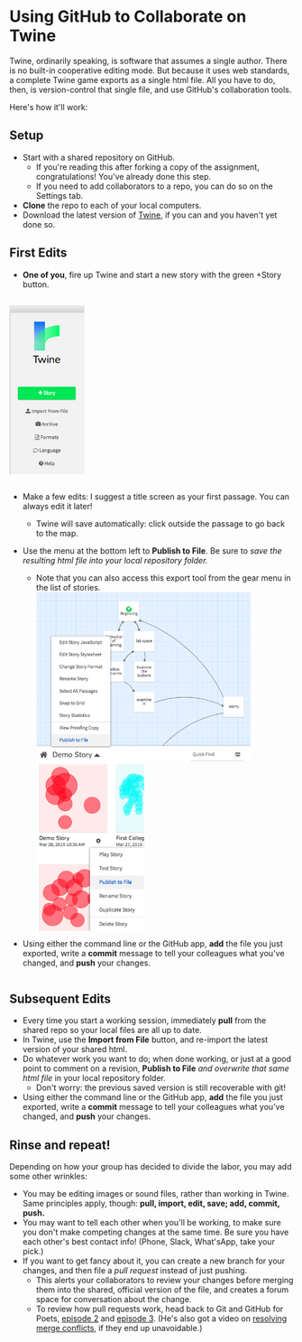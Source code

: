 # Using GitHub to Collaborate on Twine

Twine, ordinarily speaking, is software that assumes a single author. There is no built-in cooperative editing mode. But because it uses web standards, a complete Twine game exports as a single html file. All you have to do, then, is version-control that single file, and use GitHub's collaboration tools.

Here's how it'll work:

## Setup

* Start with a shared repository on GitHub.
  - If you're reading this after forking a copy of the assignment, congratulations! You've already done this step.
  - If you need to add collaborators to a repo, you can do so on the Settings tab.
* **Clone** the repo to each of your local computers.
* Download the latest version of [Twine](http://twinery.org/), if you can and you haven't yet done so.

## First Edits
* **One of you**, fire up Twine and start a new story with the green +Story button.

<img src="twine-screenshot--main-menu.png" alt="twine main menu" style="margin: 1em auto; max-height: 300px;"/>
<div style="clear: both;"></div>


* Make a few edits: I suggest a title screen as your first passage. You can always edit it later!
  - Twine will save automatically: click outside the passage to go back to the map.


* Use the menu at the bottom left to **Publish to File**. Be sure to _save the resulting html file into your local repository folder._
  - Note that you can also access this export tool from the gear menu in the list of stories. <img src="twine-screenshot--story-map-menu.png" alt="twine story map menu" style="float: left; max-height: 300px;"/><img src="twine-screenshot--gear-menu.png" alt="twine story list menu" style="float: left; max-width: 48%; max-height: 300px;" />

<div style="clear: both;"></div>

* Using either the command line or the GitHub app, **add** the file you just exported, write a **commit** message to tell your colleagues what you've changed, and **push** your changes.

<div style="clear: both;"></div>

## Subsequent Edits

* Every time you start a working session, immediately **pull** from the shared repo so your local files are all up to date.
* In Twine, use the **Import from File** button, and re-import the latest version of your shared html.
* Do whatever work you want to do; when done working, or just at a good point to comment on a revision, **Publish to File** _and overwrite that same html file_ in your local repository folder.
  - Don't worry: the previous saved version is still recoverable with git!
* Using either the command line or the GitHub app, **add** the file you just exported, write a **commit** message to tell your colleagues what you've changed, and **push** your changes.

## Rinse and repeat!

Depending on how your group has decided to divide the labor, you may add some other wrinkles:

* You may be editing images or sound files, rather than working in Twine. Same principles apply, though: **pull, import, edit, save; add, commit, push.**
* You may want to tell each other when you'll be working, to make sure you don't make competing changes at the same time. Be sure you have each other's best contact info! (Phone, Slack, What'sApp, take your pick.)
* If you want to get fancy about it, you can create a new branch for your changes, and then file a _pull request_ instead of just pushing.
  - This alerts your collaborators to review your changes before merging them into the shared, official version of the file, and creates a forum space for conversation about the change.
  - To review how pull requests work, head back to Git and GitHub for Poets, [episode 2](https://www.youtube.com/watch?v=oPpnCh7InLY&vl=en) and [episode 3](https://www.youtube.com/watch?v=BCQHnlnPusY&list=PLRqwX-V7Uu6ZF9C0YMKuns9sLDzK6zoiV). (He's also got a video on [resolving merge conflicts](https://www.youtube.com/watch?v=JtIX3HJKwfo&list=PLRqwX-V7Uu6ZF9C0YMKuns9sLDzK6zoiV&index=9), if they end up unavoidable.)
